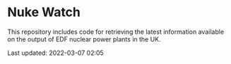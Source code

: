 # Nuke Watch

This repository includes code for retrieving the latest information available on the output of EDF nuclear power plants in the UK.

Last updated: 2022-03-07 02:05